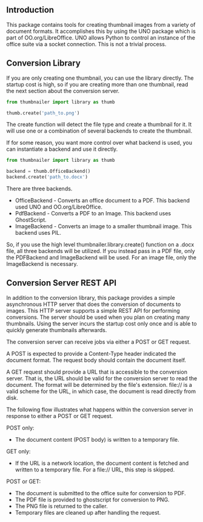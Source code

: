 Introduction
----

This package contains tools for creating thumbnail images from a variety of document formats.
It accomplishes this by using the UNO package which is part of OO.org/LibreOffice. UNO allows
Python to control an instance of the office suite via a socket connection. This is not a trivial
process.

Conversion Library
----

If you are only creating one thumbnail, you can use the library directly. The startup cost is
high, so if you are creating more than one thumbnail, read the next section about the conversion
server.

```python
from thumbnailer import library as thumb

thumb.create('path_to.png')
```

The create function will detect the file type and create a thumbnail for it. It will use one or a
combination of several backends to create the thumbnail.

If for some reason, you want more control over what backend is used, you can instantiate a backend
and use it directly.

```python
from thumbnailer import library as thumb

backend = thumb.OfficeBackend()
backend.create('path_to.docx')
```

There are three backends.

- OfficeBackend - Converts an office document to a PDF. This backend used UNO and OO.org/LibreOffice.
- PdfBackend - Converts a PDF to an Image. This backend uses GhostScript.
- ImageBackend - Converts an image to a smaller thumbnail image. This backend uses PIL.

So, if you use the high level thumbnailer.library.create() function on a .docx file, all three
backends will be utilized. If you instead pass in a PDF file, only the PDFBackend and ImageBackend
will be used. For an image file, only the ImageBackend is necessary.

Conversion Server REST API
----

In addition to the conversion library, this package provides a simple asynchronous HTTP server that
does the conversion of documents to images. This HTTP server supports a simple REST API for
performing conversions. The server should be used when you plan on creating many thumbnails. Using
the server incurs the startup cost only once and is able to quickly generate thumbnails afterwards.

The conversion server can receive jobs via either a POST or GET request.

A POST is expected to provide a Content-Type header indicated the document format. The request
body should contain the document itself.

A GET request should provide a URL that is accessible to the conversion server. That is, the URL
should be valid for the conversion server to read the document. The format will be determined
by the file's extension. file:// is a valid scheme for the URL, in which case, the document is
read directly from disk.

The following flow illustrates what happens within the conversion server in response to either a
POST or GET request.

POST only:
- The document content (POST body) is written to a temporary file.

GET only:
- If the URL is a network location, the document content is fetched and written to a temporary
file. For a file:// URL, this step is skipped.

POST or GET:
- The document is submitted to the office suite for conversion to PDF.
- The PDF file is provided to ghostscript for conversion to PNG.
- The PNG file is returned to the caller.
- Temporary files are cleaned up after handling the request.
